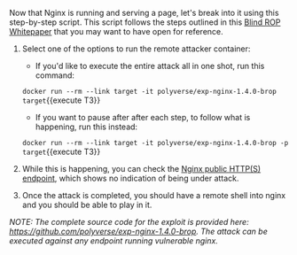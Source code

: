 Now that Nginx is running and serving a page, let's break into it using this step-by-step script. This script follows the steps outlined in this [Blind ROP Whitepaper](https://polyverse.com/resources/blind-rop-whitepaper) that you may want to have open for reference.

1. Select one of the options to run the remote attacker container:
    * If you'd like to execute the entire attack all in one shot, run this command:

    `docker run --rm --link target -it polyverse/exp-nginx-1.4.0-brop target`{{execute T3}}

    * If you want to pause after after each step, to follow what is happening, run this instead:

    `docker run --rm --link target -it polyverse/exp-nginx-1.4.0-brop -p target`{{execute T3}}

2. While this is happening, you can check the [Nginx public HTTP(S) endpoint](https://[[HOST_SUBDOMAIN]]-80-[[KATACODA_HOST]].environments.katacoda.com/), which shows no indication of being under attack.


3. Once the attack is completed, you should have a remote shell into nginx and you should be able to play in it.

*NOTE: The complete source code for the exploit is provided here: https://github.com/polyverse/exp-nginx-1.4.0-brop. The attack can be executed against any endpoint running vulnerable nginx.*

